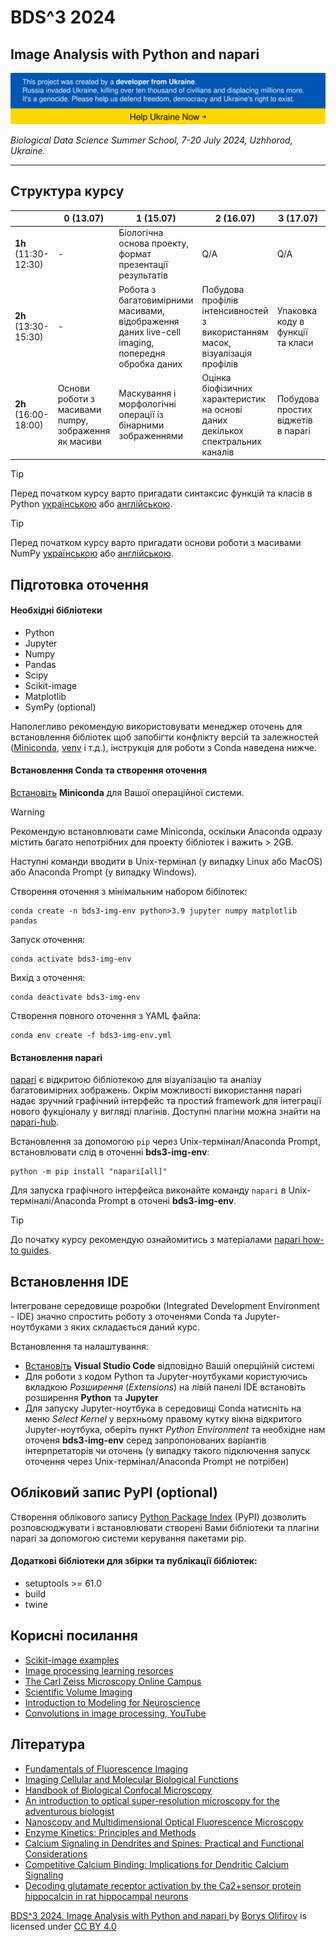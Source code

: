 BDS^3 2024
==========

## Image Analysis with Python and napari

[![Stand With Ukraine](https://raw.githubusercontent.com/vshymanskyy/StandWithUkraine/main/banner-direct-single.svg)](https://stand-with-ukraine.pp.ua)

_Biological Data Science Summer School, 7-20 July 2024, Uzhhorod, Ukraine._


---

## Структура курсу
|        | 0 (13.07)                  | 1 (15.07)                                                    | 2 (16.07)                                                    | 3 (17.07)                          | 4 (18.07)                                                    | 5 (19.07)           |
| ------ | -------------------------- | ------------------------------------------------------------ | ------------------------------------------------------------ | ---------------------------------- | ------------------------------------------------------------ | ------------------- |
| __1h__ (11:30-12:30) | -                          | Біологічна основа проекту, формат презентації результатів    | Q/A                                                          | Q/A                                | Q/A                                                          | -                   |
| __2h__ (13:30-15:30)| -                          | Робота з багатовимірними масивами, відображення даних live-cell imaging, попередня обробка даних | Побудова профілів інтенсивностей з використанням масок, візуалізація профілів | Упаковка коду в функції та класи   | Потокові розрахунки в napari, збірка плагіну | Підготовка постера  |
| __2h__ (16:00-18:00)| Основи роботи з масивами numpy, зображення як масиви | Маскування і морфологічні операції із бінарними зображеннями | Оцінка біофізичних характеристик на основі даних декількох спектральних каналів | Побудова простих віджетів в napari | Підбирання хвостів                                           | Презентація постера |


> [!TIP]
> Перед початком курсу варто пригадати синтаксис функцій та класів в Python [українською](https://w3schoolsua.github.io/python/python_functions.html#gsc.tab=0) або [англійською](https://www.w3schools.com/python/python_functions.asp).

> [!TIP]
> Перед початком курсу варто пригадати основи роботи з масивами NumPy [українською](https://devzone.org.ua/post/chomu-vam-slid-vykorystovuvaty-numpy) або [англійською](https://numpy.org/doc/stable/user/absolute_beginners.html).


## Підготовка оточення
#### Необхідні бібліотеки
- Python
- Jupyter
- Numpy
- Pandas
- Scipy
- Scikit-image
- Matplotlib
- SymPy (optional)

Наполегливо рекомендую використовувати менеджер оточень для встановлення бібліотек щоб запобігти конфлікту версій та залежностей ([Miniconda](https://docs.conda.io/en/latest/miniconda.html), [venv](https://docs.python.org/3/library/venv.html) і т.д.), інструкція для роботи з Conda наведена нижче.

#### Встановлення Conda та створення оточення
[Встановіть](https://conda.io/projects/conda/en/latest/user-guide/install/index.html) __Miniconda__ для Вашої операційної системи.

> [!WARNING]
> Рекомендую встановлювати саме Miniconda, оскільки Anaconda одразу містить багато непотрібних для проекту бібліотек і важить > 2GB.

Наступні команди вводити в Unix-термінал (у випадку Linux або MacOS) або Anaconda Prompt (у випадку Windows).

Створення оточення з мінімальним набором бібілотек:
```
conda create -n bds3-img-env python>3.9 jupyter numpy matplotlib pandas
```

Запуск оточення:
```
conda activate bds3-img-env
```

Вихід з оточення:
```
conda deactivate bds3-img-env
```

Створення повного оточення з YAML файла:
```
conda env create -f bds3-img-env.yml
```

#### Встановлення napari
[napari](https://napari.org/stable/) є відкритою бібліотекою для візуалізацію та аналізу багатовимірних зображень. Окрім можливості використання napari надає зручний графічний інтерфейс та простий framework для інтеграції нового фукціоналу у вигляді плагінів. Доступні плагіни можна знайти на [napari-hub](https://www.napari-hub.org/).

Встановлення за допомогою `pip` через Unix-термінал/Anaconda Prompt, встановлювати слід в оточенні __bds3-img-env__:
```
python -m pip install "napari[all]"
```

Для запуска графічного інтерфейса виконайте команду ```napari``` в Unix-терміналі/Anaconda Prompt в оточені __bds3-img-env__.

> [!TIP]
> До початку курсу рекомендую ознайомитись з  матеріалами [napari how-to guides](https://napari.org/stable/howtos/index.html).


## Встановлення IDE

Інтегроване середовище розробки (Integrated Development Environment - IDE) значно спростить роботу з оточенями Conda та Jupyter-ноутбуками з яких складається даний курс.

Встановлення та налаштування:
- [Встановіть](https://code.visualstudio.com/) __Visual Studio Code__ відповідно Вашій оперційній системі
- Для роботи з кодом Python та Jupyter-ноутбуками користуючись вкладкою _Розширення_ (_Extensions_) на лівій панелі IDE встановіть розширення __Python__ та __Jupyter__
- Для запуску Jupyter-ноутбука в середовищі Conda натисніть на меню _Select Kernel_ у верхньому правому кутку вікна відкритого Jupyter-ноутбука, оберіть пункт _Python Environment_ та необхідне нам оточеня  __bds3-img-env__ серед запропонованих варіантів інтерпретаторів чи оточень (у випадку такого підключення запуск оточення через Unix-термінал/Anaconda Prompt не потрібен)


## Обліковий запис PyPI (optional)

Створення облікового запису [Python Package Index](https://pypi.org/) (PyPI) дозволить розповсюджувати і встановлювати створені Вами бібліотеки та плагіни napari за допомогою системи керування пакетами pip.

#### Додаткові бібліотеки для збірки та публікації бібліотек:
- setuptools >= 61.0
- build
- twine


## Корисні посилання

- [Scikit-image examples](https://scikit-image.org/docs/stable/auto_examples/index.html)
- [Image processing learning resorces](https://homepages.inf.ed.ac.uk/rbf/HIPR2/hipr_top.htm)
- [The Carl Zeiss Microscopy Online Campus](https://zeiss-campus.magnet.fsu.edu/index.html)
- [Scientific Volume Imaging](https://svi.nl/Huygens-Imaging-Academy)
- [Introduction to Modeling for Neuroscience](https://dabane-ghassan.github.io/ModNeuro/)
- [Convolutions in image processing, YouTube](https://www.youtube.com/watch?v=8rrHTtUzyZA)


## Література

- [Fundamentals of Fluorescence Imaging](https://www.taylorfrancis.com/books/edit/10.1201/9781351129404/fundamentals-fluorescence-imaging-guy-cox)
- [Imaging Cellular and Molecular Biological Functions](https://link.springer.com/book/10.1007/978-3-540-71331-9)
- [Handbook of Biological Confocal Microscopy](https://link.springer.com/book/10.1007/978-0-387-45524-2)
- [An introduction to optical super-resolution microscopy for the adventurous biologist](https://www.researchgate.net/publication/323073291_An_introduction_to_optical_super-resolution_microscopy_for_the_adventurous_biologist)
- [Nanoscopy and Multidimensional Optical Fluorescence Microscopy](https://www.tandfonline.com/doi/pdf/10.1080/00107514.2011.580375)
- [Enzyme Kinetics: Principles and Methods](https://onlinelibrary.wiley.com/doi/book/10.1002/9783527806461)
- [Calcium Signaling in Dendrites and Spines: Practical and Functional Considerations](https://pubmed.ncbi.nlm.nih.gov/18817730/)
- [Competitive Calcium Binding: Implications for Dendritic Calcium Signaling](https://link.springer.com/article/10.1023/A:1008891229546)
- [Decoding glutamate receptor activation by the Ca2+sensor protein hippocalcin in rat hippocampal neurons](https://onlinelibrary.wiley.com/doi/full/10.1111/j.1460-9568.2010.07303.x)

 <p xmlns:cc="http://creativecommons.org/ns#" xmlns:dct="http://purl.org/dc/terms/"><a property="dct:title" rel="cc:attributionURL" href="https://github.com/wisstock/BDS-3_2024_img_analysis">BDS^3 2024. Image Analysis with Python and napari </a> by <a rel="cc:attributionURL dct:creator" property="cc:attributionName" href="https://github.com/wisstock">Borys Olifirov</a> is licensed under <a href="https://creativecommons.org/licenses/by/4.0/?ref=chooser-v1" target="_blank" rel="license noopener noreferrer" style="display:inline-block;">CC BY 4.0<img style="height:22px!important;margin-left:3px;vertical-align:text-bottom;" src="https://mirrors.creativecommons.org/presskit/icons/cc.svg?ref=chooser-v1" alt=""><img style="height:22px!important;margin-left:3px;vertical-align:text-bottom;" src="https://mirrors.creativecommons.org/presskit/icons/by.svg?ref=chooser-v1" alt=""></a></p> 
